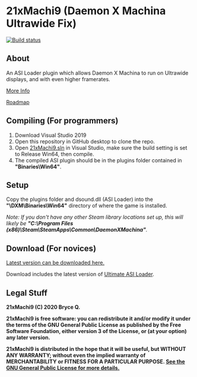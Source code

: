 # 21xMachi9 (Daemon X Machina Ultrawide Fix)
[![Build status](https://ci.appveyor.com/api/projects/status/4337wbguqe28173v/branch/master?svg=true)](https://ci.appveyor.com/project/KingKrouch/21xMachi9/branch/master)

## About
An ASI Loader plugin which allows Daemon X Machina to run on Ultrawide displays, and with even higher framerates.

[More Info](https://github.com/KingKrouch/21xMachi9/wiki/About)

[Roadmap](https://github.com/KingKrouch/21xMachi9/projects/1)

## Compiling (For programmers)
1. Download Visual Studio 2019
2. Open this repository in GitHub desktop to clone the repo.
3. Open [21xMachi9.sln](21xMachi9.sln) in Visual Studio, make sure the build setting is set to Release Win64, then compile. 
4. The compiled ASI plugin should be in the plugins folder contained in **"Binaries\Win64"**.

## Setup
Copy the plugins folder and dsound.dll (ASI Loader) into the **"\DXM\Binaries\Win64\"** directory of where the game is installed.

*Note: If you don't have any other Steam library locations set up, this will likely be **"C:\Program Files (x86)\Steam\SteamApps\Common\DaemonXMachina"**.*

## Download (For novices)
[Latest version can be downloaded here.](https://ci.appveyor.com/api/buildjobs/23cgnnw9ubqjhugj/artifacts/Binaries%2F21xMachi9_Win64_Build-Release.zip)

Download includes the latest version of [Ultimate ASI Loader](https://github.com/ThirteenAG/Ultimate-ASI-Loader).

## Legal Stuff
**21xMachi9 (C) 2020 Bryce Q.**

**21xMachi9 is free software: you can redistribute it and/or modify it under the terms of the GNU General Public License as published by the Free Software Foundation, either version 3 of the License, or (at your option) any later version.**

**21xMachi9 is distributed in the hope that it will be useful, but WITHOUT ANY WARRANTY; without even the implied warranty of MERCHANTABILITY or FITNESS FOR A PARTICULAR PURPOSE. [See the GNU General Public License for more details.](https://github.com/KingKrouch/21xMachi9/blob/master/LICENSE)**
